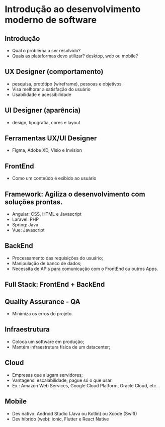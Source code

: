 # Introdução ao desenvolvimento moderno de software
## Introdução
 - Qual o problema a ser resolvido?
 - Quais as plataformas devo utilizar? desktop, web ou mobile?

## UX Designer (comportamento)
 - pesquisa, protótipo (wireframe), pessoas e objetivos
 - Visa melhorar a satisfação do usuário
 - Usabilidade e acessibilidade

## UI Designer (aparência)
 - design, tipografia, cores e layout

## Ferramentas UX/UI Designer
 - Figma, Adobe XD, Visio e Invision

## FrontEnd
 - Como um conteúdo é exibido ao usuário

## Framework: Agiliza o desenvolvimento com soluções prontas.
 - Angular: CSS, HTML e Javascript
 - Laravel: PHP
 - Spring: Java
 - Vue: Javascript

## BackEnd
 - Processamento das requisições do usuário;
 - Manipulação de banco de dados;
 - Necessita de APIs para comunicação com o FrontEnd ou outros Apps.

## Full Stack: FrontEnd + BackEnd

## Quality Assurance - QA
 - Minimiza os erros do projeto.

## Infraestrutura
 - Coloca um software em produção;
 - Mantém infraestrutura física de um datacenter;

## Cloud
 - Empresas que alugam servidores;
 - Vantagens: escalabilidade, pague só o que usar.
 - Ex.: Amazon Web Services, Google Cloud Platform, Oracle Cloud, etc...

## Mobile
 - Dev nativo: Android Studio (Java ou Kotlin) ou Xcode (Swift)
 - Dev híbrido (web): ionic, Flutter e React Native